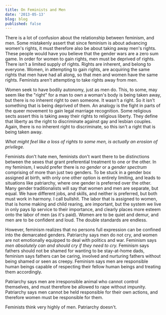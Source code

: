 ```yaml
---
title: On Feminists and Men
date: '2013-05-13'
blog: blog
published: false
---
```




There is a lot of confusion about the relationship between feminism, and men. Some mistakenly assert that since feminism is about advancing women's rights, it must therefore also be about taking away men's rights. These people would have you believe that the gender wars are a zero sum game. In order for women to gain rights, men must be deprived of rights. There isn't a limited supply of rights. Rights are inherent, and belong to everyone. Women, in attempting to gain rights, are acquiring the same rights that men have had all along, so that men and women have the same rights. Feminists aren't attempting to take rights away from men.


Women seek to have bodily autonomy, just as men do. This, to some, may seem like the "right" for a man to own a woman's body is being taken away, but there is no inherent right to own someone. It wasn't a right. So it isn't something that is being deprived of them. An analogy is the fight in parts of the queer movement to gain legal marriage recognition. Some religious sects assert this is taking away their rights to religious liberty. They define that liberty as the right to discriminate against gay and lesbian couples. Again, there is no inherent right to discriminate, so this isn't a right that is being taken away.

<em>What might feel like a loss of rights to some men, is actually an erosion of privilege.</em>

Feminists don't hate men, feminists don't want there to be distinctions between the sexes that grant preferential treatment to one or the other. In my feminism, I would prefer there is <em>no gender</em> or a <em>gender spectrum </em> comprising of more than just two genders. To be stuck in a gender box assigned at birth, with only one other option is entirely limiting, and leads to situations like patriarchy, where one gender is preferred over the other. Many gender traditionalists will say that women and men are separate, but equal. We have different jobs, and skills, and neither is preferred, but both must work in harmony. I call bullshit. The labor that is assigned to women, that is home making and child rearing, are important, but the system we live in only pays lip service to their importance, and clearly places more esteem onto the labor of men (as it's paid). Women are to be quiet and demur, and men are to be confident and loud. The double standards are endless.

However, feminism realizes that no persons full expression can be confined into the demarcated genders. Patriarchy says men do not cry, and women are not emotionally equipped to deal with politics and war. Feminism says <em>men absolutely can and should cry if they need to cry. </em>Feminism says fathers should not be shamed for wanting to be stay-at-home dads, feminism says fathers can be caring, involved and nurturing fathers without being shamed or seen as creepy. Feminism says men are responsible human beings capable of respecting their fellow human beings and treating them accordingly.

Patriarchy says men are irresponsible animal who cannot control themselves, and must therefore be allowed to rape without impunity. Patriarchy says men cannot be held responsible for their own actions, and therefore women must be responsible for them.

Feminists think very highly of men. Patriarchy doesn't.
